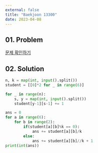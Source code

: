 ```yaml
---
external: false
title: "Baekjoon 13300"
date: 2023-04-08
---
```


## 01. Problem

[문제 확인하기](https://www.acmicpc.net/problem/13300)

## 02. Solution

```Python
n, k = map(int, input().split())
student = [[0]*2 for _ in range(6)]

for _ in range(n):
    s, y = map(int, input().split())
    student[y-1][s-1] += 1

ans = 0
for a in range(6):
    for b in range(2):
        if(student[a][b]%k == 0):
            ans += student[a][b]/k
        else:
            ans += student[a][b]//k + 1
print(int(ans))
```
